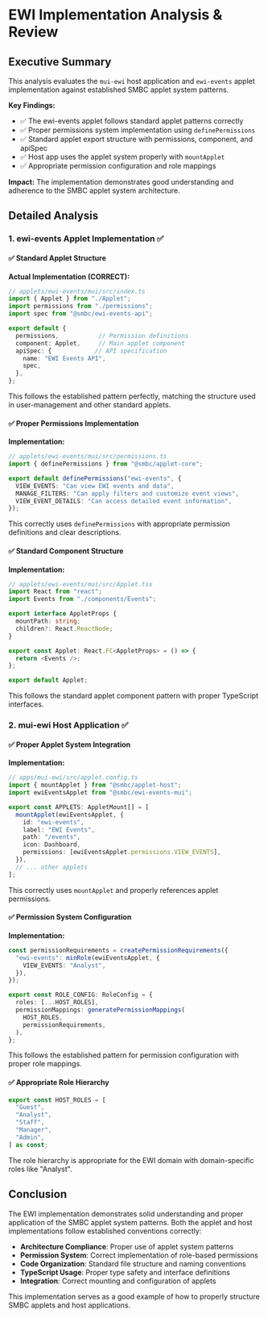 # EWI Implementation Analysis & Review

## Executive Summary

This analysis evaluates the `mui-ewi` host application and `ewi-events` applet implementation against established SMBC applet system patterns.

**Key Findings:**
- ✅ The ewi-events applet follows standard applet patterns correctly
- ✅ Proper permissions system implementation using `definePermissions`
- ✅ Standard applet export structure with permissions, component, and apiSpec
- ✅ Host app uses the applet system properly with `mountApplet`
- ✅ Appropriate permission configuration and role mappings

**Impact:** The implementation demonstrates good understanding and adherence to the SMBC applet system architecture.

## Detailed Analysis

### 1. ewi-events Applet Implementation ✅

#### ✅ Standard Applet Structure

**Actual Implementation (CORRECT):**
```typescript
// applets/ewi-events/mui/src/index.ts
import { Applet } from "./Applet";
import permissions from "./permissions";
import spec from "@smbc/ewi-events-api";

export default {
  permissions,           // Permission definitions
  component: Applet,     // Main applet component
  apiSpec: {            // API specification
    name: "EWI Events API",
    spec,
  },
};
```

This follows the established pattern perfectly, matching the structure used in user-management and other standard applets.

#### ✅ Proper Permissions Implementation

**Implementation:**
```typescript
// applets/ewi-events/mui/src/permissions.ts
import { definePermissions } from "@smbc/applet-core";

export default definePermissions("ewi-events", {
  VIEW_EVENTS: "Can view EWI events and data",
  MANAGE_FILTERS: "Can apply filters and customize event views",
  VIEW_EVENT_DETAILS: "Can access detailed event information",
});
```

This correctly uses `definePermissions` with appropriate permission definitions and clear descriptions.

#### ✅ Standard Component Structure

**Implementation:**
```typescript
// applets/ewi-events/mui/src/Applet.tsx
import React from "react";
import Events from "./components/Events";

export interface AppletProps {
  mountPath: string;
  children?: React.ReactNode;
}

export const Applet: React.FC<AppletProps> = () => {
  return <Events />;
};

export default Applet;
```

This follows the standard applet component pattern with proper TypeScript interfaces.

### 2. mui-ewi Host Application ✅

#### ✅ Proper Applet System Integration

**Implementation:**
```typescript
// apps/mui-ewi/src/applet.config.ts
import { mountApplet } from "@smbc/applet-host";
import ewiEventsApplet from "@smbc/ewi-events-mui";

export const APPLETS: AppletMount[] = [
  mountApplet(ewiEventsApplet, {
    id: "ewi-events",
    label: "EWI Events",
    path: "/events",
    icon: Dashboard,
    permissions: [ewiEventsApplet.permissions.VIEW_EVENTS],
  }),
  // ... other applets
];
```

This correctly uses `mountApplet` and properly references applet permissions.

#### ✅ Permission System Configuration

**Implementation:**
```typescript
const permissionRequirements = createPermissionRequirements({
  "ewi-events": minRole(ewiEventsApplet, {
    VIEW_EVENTS: "Analyst",
  }),
});

export const ROLE_CONFIG: RoleConfig = {
  roles: [...HOST_ROLES],
  permissionMappings: generatePermissionMappings(
    HOST_ROLES,
    permissionRequirements,
  ),
};
```

This follows the established pattern for permission configuration with proper role mappings.

#### ✅ Appropriate Role Hierarchy

```typescript
export const HOST_ROLES = [
  "Guest",
  "Analyst",
  "Staff",
  "Manager",
  "Admin",
] as const;
```

The role hierarchy is appropriate for the EWI domain with domain-specific roles like "Analyst".

## Conclusion

The EWI implementation demonstrates solid understanding and proper application of the SMBC applet system patterns. Both the applet and host implementations follow established conventions correctly:

- **Architecture Compliance**: Proper use of applet system patterns
- **Permission System**: Correct implementation of role-based permissions
- **Code Organization**: Standard file structure and naming conventions
- **TypeScript Usage**: Proper type safety and interface definitions
- **Integration**: Correct mounting and configuration of applets

This implementation serves as a good example of how to properly structure SMBC applets and host applications.
